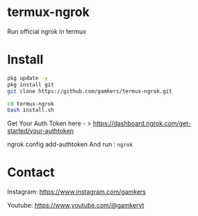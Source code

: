 # termux-ngrok
Run official ngrok in termux 

# Install
```bash
pkg update -y
pkg install git
git clone https://github.com/gamkers/termux-ngrok.git

cd termux-ngrok
bash install.sh
```
Get Your Auth Token here - > https://dashboard.ngrok.com/get-started/your-authtoken

ngrok config add-authtoken <Your-Token>
And run : `ngrok`

# Contact

Instagram: https://www.instagram.com/gamkers

Youtube: https://www.youtube.com/@gamkeryt
